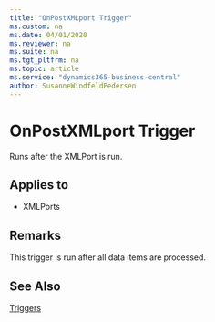 ```yaml
---
title: "OnPostXMLport Trigger"
ms.custom: na
ms.date: 04/01/2020
ms.reviewer: na
ms.suite: na
ms.tgt_pltfrm: na
ms.topic: article
ms.service: "dynamics365-business-central"
author: SusanneWindfeldPedersen
---
```



# OnPostXMLport Trigger
Runs after the XMLPort is run.  
  
## Applies to  
- XMLPorts  
  
## Remarks  
 This trigger is run after all data items are processed.  
  
## See Also  
 [Triggers](devenv-triggers.md)